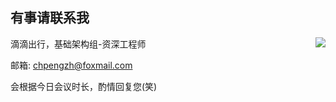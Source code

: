 ## 有事请联系我

<img align="right" src="https://github-readme-stats.vercel.app/api?username=chpengzh&show_icons=true&icon_color=0366d6&text_color=24292e&bg_color=ffffff&hide_title=true" />

滴滴出行，基础架构组-资深工程师

邮箱: [chpengzh@foxmail.com](mailto:chpengzh@foxmail.com)

会根据今日会议时长，酌情回复您(笑)
